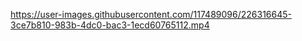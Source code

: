 
https://user-images.githubusercontent.com/117489096/226316645-3ce7b810-983b-4dc0-bac3-1ecd60765112.mp4
